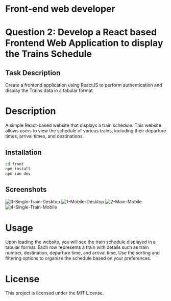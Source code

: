 
# Front-end web developer
# Question 2: Develop a React based Frontend Web Application to display the Trains Schedule

## Task Description

 Create a frontend application using ReactJS to perform authentication and display the Trains data in a tabular format

# Description

 A simple React-based website that displays a train schedule. This website allows users to view the schedule of various trains, including their departure times, arrival times, and destinations.

## Installation

```bash
cd front
npm install
npm run dev
```

## Screenshots

![3-Single-Train-Desktop](https://github.com/mazam5/21BD5A0504/assets/33384508/f0dfe185-b26e-4f69-983d-56ff97d2acb5)
![1-Mobile-Desktop](https://github.com/mazam5/21BD5A0504/assets/33384508/efc7e11c-bda7-491f-801d-f1e1a5d691e5)
![2-Main-Mobile](https://github.com/mazam5/21BD5A0504/assets/33384508/964745c9-bce5-425e-9068-9cdb52085bd2)
![4-Single-Train-Mobile](https://github.com/mazam5/21BD5A0504/assets/33384508/9c7fa4ad-38d3-40e4-a692-b2235e65f01f)

# Usage

 Upon loading the website, you will see the train schedule displayed in a tabular format. Each row represents a train with details such as train number, destination, departure time, and arrival time. Use the sorting and filtering options to organize the schedule based on your preferences.

# License
This project is licensed under the MIT License.



